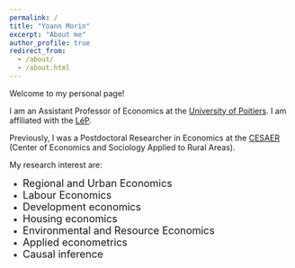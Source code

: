 ```yaml
---
permalink: /
title: "Yoann Morin"
excerpt: "About me"
author_profile: true
redirect_from: 
  - /about/
  - /about.html
---
```

Welcome to my personal page!


I am an Assistant Professor of Economics at the [University of Poitiers](https://www.univ-poitiers.fr/). I am affiliated with the [LéP](https://lep.labo.univ-poitiers.fr/).

Previously, I was a Postdoctoral Researcher in Economics at the [CESAER](https://www2.dijon.inrae.fr/cesaer/) (Center of Economics and Sociology Applied to Rural Areas).


My research interest are:
- <font size="4">Regional and Urban Economics</font>
- <font size="4">Labour Economics</font>
- <font size="4">Development economics</font>
- <font size="4">Housing economics</font>
- <font size="4">Environmental and Resource Economics</font>
- <font size="4">Applied econometrics</font>
- <font size="4">Causal inference</font>

